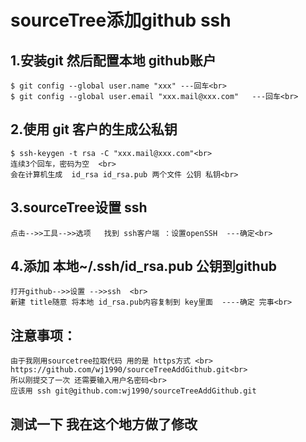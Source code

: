 
sourceTree添加github ssh
=====
1.安装git 然后配置本地 github账户 <br>
-----
	$ git config --global user.name "xxx" ---回车<br>
	$ git config --global user.email "xxx.mail@xxx.com"   ---回车<br>
2.使用 git 客户的生成公私钥<br>
-----
	$ ssh-keygen -t rsa -C "xxx.mail@xxx.com"<br>
	连续3个回车，密码为空  <br>
	会在计算机生成  id_rsa id_rsa.pub 两个文件 公钥 私钥<br>
3.sourceTree设置 ssh<br>
-----
	点击-->>工具-->>选项   找到 ssh客户端 ：设置openSSH  ---确定<br>
4.添加 本地~/.ssh/id_rsa.pub 公钥到github<br>
-----
	打开github-->>设置 -->>ssh  <br>
	新建 title随意 将本地 id_rsa.pub内容复制到 key里面  ----确定 完事<br>
	
注意事项：<br>
----
	由于我刚用sourcetree拉取代码 用的是 https方式 <br>
	https://github.com/wj1990/sourceTreeAddGithub.git<br>
	所以刚提交了一次 还需要输入用户名密码<br>
	应该用 ssh git@github.com:wj1990/sourceTreeAddGithub.git

测试一下 我在这个地方做了修改
----